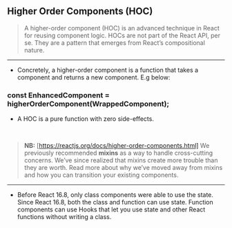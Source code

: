 ## Higher Order Components (HOC)
> A higher-order component (HOC) is an advanced technique in React for reusing component logic. HOCs are not part of the React API, per se. They are a pattern that emerges from React’s compositional nature.

---
- Concretely, a higher-order component is a function that takes a component and returns a new component. E.g below:

 ### const EnhancedComponent = higherOrderComponent(WrappedComponent);

- A HOC is a pure function with zero side-effects.
<br/>

> **NB:** [https://reactjs.org/docs/higher-order-components.html] We previously recommended **mixins** as a way to handle cross-cutting concerns. We’ve since realized that mixins create more trouble than they are worth. Read more about why we’ve moved away from mixins and how you can transition your existing components.

---
- Before React 16.8, only class components were able to use the state. Since React 16.8, both the class and function can use state. Function components can use Hooks that let you use state and other React functions without writing a class.

